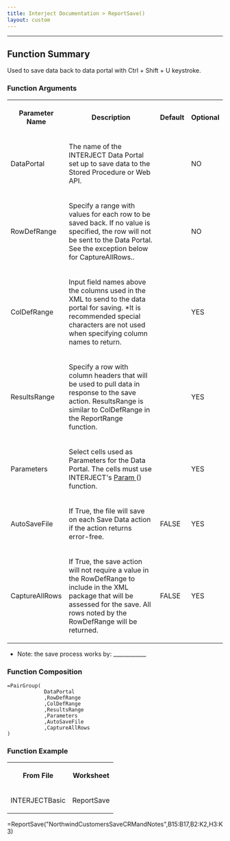 ```yaml
---
title: Interject Documentation > ReportSave()
layout: custom
---
```

* * *

##  Function Summary 

Used to save data back to data portal with Ctrl + Shift + U keystroke. 

###  Function Arguments   
  
<table>  
<tr>  
<th>

Parameter Name 
</th>  
<th>

Description 
</th>  
<th>

Default 
</th>  
<th>

Optional 
</th> </tr>  
<tr>  
<td>



DataPortal 


</td>  
<td>

The name of the INTERJECT Data Portal set up to save data to the Stored Procedure or Web API. 
</td>  
<td>


</td>  
<td>



NO 


</td> </tr>  
<tr>  
<td>

RowDefRange 
</td>  
<td>

Specify a range with values for each row to be saved back. If no value is specified, the row will not be sent to the Data Portal. See the exception below for CaptureAllRows.. 
</td>  
<td>


</td>  
<td>

NO 
</td> </tr>  
<tr>  
<td>

ColDefRange  
</td>  
<td>

Input field names above the columns used in the XML to send to the data portal for saving. *It is recommended special characters are not used when specifying column names to return. 
</td>  
<td>


</td>  
<td>



YES 


</td> </tr>  
<tr>  
<td>

ResultsRange 
</td>  
<td>

Specify a row with column headers that will be used to pull data in response to the save action. ResultsRange is similar to ColDefRange in the ReportRange function. 
</td>  
<td>


</td>  
<td>

YES 
</td> </tr>  
<tr>  
<td>

Parameters 
</td>  
<td>

Select cells used as Parameters for the Data Portal. The cells must use INTERJECT's [ Param ](/wIndex/81756199.html) () function. 
</td>  
<td>


</td>  
<td>

YES 
</td> </tr>  
<tr>  
<td>

AutoSaveFile 
</td>  
<td>

If True, the file will save on each Save Data action if the action returns error-free. 
</td>  
<td>

FALSE 
</td>  
<td>

YES 
</td> </tr>  
<tr>  
<td>

CaptureAllRows 
</td>  
<td>

If True, the save action will not require a value in the RowDefRange to include in the XML package that will be assessed for the save. All rows noted by the RowDefRange will be returned. 
</td>  
<td>

FALSE 
</td>  
<td>

YES 
</td> </tr> </table>

  * Note: the save process works by: ____________ 



###  Function Composition 
    
    
    =PairGroup(
    			DataPortal
    			,RowDefRange
    			,ColDefRange
    			,ResultsRange
    			,Parameters
    			,AutoSaveFile
    			,CaptureAllRows
    )

###  Function Example   
  
<table>  
<tr>  
<th>

From File 
</th>  
<th>

Worksheet 
</th> </tr>  
<tr>  
<td>

INTERJECTBasic 
</td>  
<td>

ReportSave 
</td> </tr> </table>

=ReportSave("NorthwindCustomersSaveCRMandNotes",B15:B17,B2:K2,H3:K3) 

